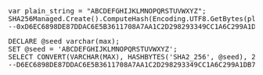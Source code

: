 <pre>
var plain_string = "ABCDEFGHIJKLMNOPQRSTUVWXYZ";
SHA256Managed.Create().ComputeHash(Encoding.UTF8.GetBytes(plain_string));
--0xD6EC6898DE87DDAC6E5B3611708A7AA1C2D298293349CC1A6C299A1DB7149D38
</pre>

<pre>
DECLARE @seed varchar(max);
SET @seed = 'ABCDEFGHIJKLMNOPQRSTUVWXYZ';
SELECT CONVERT(VARCHAR(MAX), HASHBYTES('SHA2_256', @seed), 2);
--D6EC6898DE87DDAC6E5B3611708A7AA1C2D298293349CC1A6C299A1DB7149D38
</pre>
